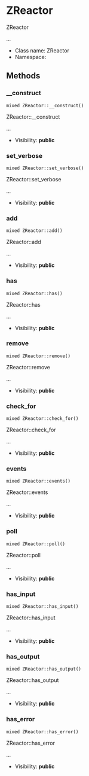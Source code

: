 ZReactor
===============

ZReactor

...


* Class name: ZReactor
* Namespace: 







Methods
-------


### __construct

    mixed ZReactor::__construct()

ZReactor::__construct

...

* Visibility: **public**




### set_verbose

    mixed ZReactor::set_verbose()

ZReactor::set_verbose

...

* Visibility: **public**




### add

    mixed ZReactor::add()

ZReactor::add

...

* Visibility: **public**




### has

    mixed ZReactor::has()

ZReactor::has

...

* Visibility: **public**




### remove

    mixed ZReactor::remove()

ZReactor::remove

...

* Visibility: **public**




### check_for

    mixed ZReactor::check_for()

ZReactor::check_for

...

* Visibility: **public**




### events

    mixed ZReactor::events()

ZReactor::events

...

* Visibility: **public**




### poll

    mixed ZReactor::poll()

ZReactor::poll

...

* Visibility: **public**




### has_input

    mixed ZReactor::has_input()

ZReactor::has_input

...

* Visibility: **public**




### has_output

    mixed ZReactor::has_output()

ZReactor::has_output

...

* Visibility: **public**




### has_error

    mixed ZReactor::has_error()

ZReactor::has_error

...

* Visibility: **public**



